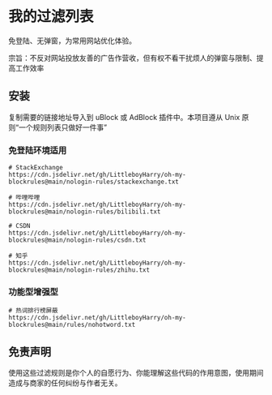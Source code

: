 # 我的过滤列表

免登陆、无弹窗，为常用网站优化体验。

宗旨：不反对网站投放友善的广告作营收，但有权不看干扰烦人的弹窗与限制、提高工作效率

## 安装

复制需要的链接地址导入到 uBlock 或 AdBlock 插件中。本项目遵从 Unix 原则“一个规则列表只做好一件事”

### 免登陆环境适用

```shell
# StackExchange
https://cdn.jsdelivr.net/gh/LittleboyHarry/oh-my-blockrules@main/nologin-rules/stackexchange.txt

# 哔哩哔哩
https://cdn.jsdelivr.net/gh/LittleboyHarry/oh-my-blockrules@main/nologin-rules/bilibili.txt

# CSDN
https://cdn.jsdelivr.net/gh/LittleboyHarry/oh-my-blockrules@main/nologin-rules/csdn.txt

# 知乎
https://cdn.jsdelivr.net/gh/LittleboyHarry/oh-my-blockrules@main/nologin-rules/zhihu.txt

```

### 功能型增强型

```shell
# 热词排行榜屏蔽
https://cdn.jsdelivr.net/gh/LittleboyHarry/oh-my-blockrules@main/rules/nohotword.txt
```

## 免责声明

使用这些过滤规则是你个人的自愿行为、你能理解这些代码的作用意图，使用期间造成与商家的任何纠纷与作者无关。
